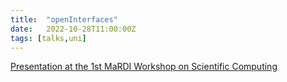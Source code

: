 ```yaml
---
title:  "openInterfaces"
date:   2022-10-28T11:00:00Z
tags: [talks,uni]
---
```


[Presentation at the 1st MaRDI Workshop on Scientific Computing](https://rene.fritze.me/22-10-mardi-workshop/)
